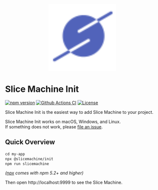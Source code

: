 <p align="center">
  <a href="https://slicemachine.dev">
    <img src=".github/logo.svg" alt="Slice Machine logo" width="220" />
  </a>
</p>

# Slice Machine Init

[![npm version][npm-version-src]][npm-version-href]
[![Github Actions CI][github-actions-ci-src]][github-actions-ci-href]
[![License][license-src]][license-href]

<!-- Links -->

[prismic]: https://prismic.io
[prismic-docs]: https://prismic.io/docs
[changelog]: /CHANGELOG.md
[forum-question]: https://community.prismic.io
[repo-bug-report]: https://github.com/prismicio/slice-machine/issues/new?assignees=&labels=bug&template=bug_report.md&title=
[repo-feature-request]: https://github.com/prismicio/slice-machine/issues/new?assignees=&labels=enhancement&template=feature_request.md&title=
[repo-pull-requests]: https://github.com/prismicio/slice-machine/pulls

<!-- Badges -->

[npm-version-src]: https://img.shields.io/npm/v/@slicemachine/init/latest.svg
[npm-version-href]: https://npmjs.com/package/@slicemachine/init
[github-actions-ci-src]: https://github.com/prismicio/slice-machine/workflows/test/badge.svg
[github-actions-ci-href]: https://github.com/prismicio/slice-machine/actions?query=workflow%3Atest
[license-src]: https://img.shields.io/npm/l/slice-machine-ui.svg
[license-href]: https://npmjs.com/package/slice-machine-ui

Slice Machine Init is the easiest way to add Slice Machine to your project.

Slice Machine Init works on macOS, Windows, and Linux.  
If something does not work, please [file an issue](https://github.com/prismicio/slice-machine/issues/new).

## Quick Overview

```
cd my-app
npx @slicemachine/init
npm run slicemachine
```

_([npx](https://medium.com/@maybekatz/introducing-npx-an-npm-package-runner-55f7d4bd282b) comes with npm 5.2+ and higher)_

Then open http://localhost:9999 to see the Slice Machine.
